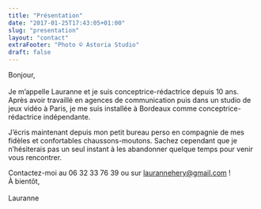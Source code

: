 ```yaml
---
title: "Présentation"
date: "2017-01-25T17:43:05+01:00"
slug: "presentation"
layout: "contact"
extraFooter: "Photo © Astoria Studio"
draft: false
---
```


Bonjour,<br><br>
Je m’appelle Lauranne et je suis conceptrice-rédactrice depuis 10 ans.<br>
Après avoir travaillé en agences de communication puis dans un studio de jeux vidéo à Paris, je me suis installée à Bordeaux comme conceptrice-rédactrice
indépendante.

J’écris maintenant depuis mon petit bureau perso en compagnie de mes fidèles et
confortables chaussons-moutons. Sachez cependant que je n’hésiterais pas un seul instant à les abandonner quelque temps pour venir vous rencontrer.

Contactez-moi au 06 32 33 76 39 ou sur laurannehery@gmail.com !<br>
À bientôt,<br><br>
Lauranne
